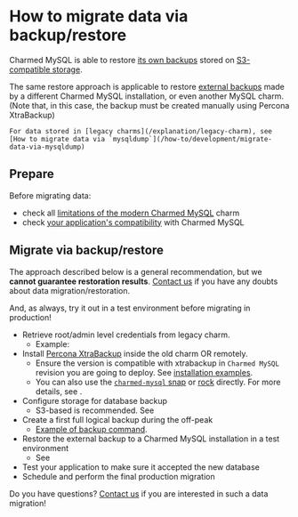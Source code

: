 # How to migrate data via backup/restore

Charmed MySQL is able to restore [its own backups](/how-to/back-up-and-restore/restore-a-backup) stored on [S3-compatible storage](/how-to/back-up-and-restore/configure-s3-aws). 

The same restore approach is applicable to restore [external backups](/how-to/back-up-and-restore/migrate-a-cluster) made by a different Charmed MySQL installation, or even another MySQL charm. (Note that, in this case, the backup must be created manually using Percona XtraBackup)

```{seealso}
For data stored in [legacy charms](/explanation/legacy-charm), see [How to migrate data via `mysqldump`](/how-to/development/migrate-data-via-mysqldump)
```

## Prepare

Before migrating data:
* check all [limitations of the modern Charmed MySQL](/reference/system-requirements) charm
* check [your application's compatibility](/explanation/legacy-charm) with Charmed MySQL

## Migrate via backup/restore

The approach described below is a general recommendation, but we **cannot guarantee restoration results**. [Contact us](/reference/contacts) if you have any doubts about data migration/restoration.

And, as always, try it out in a test environment before migrating in production!

* Retrieve root/admin level credentials from legacy charm.
  * Example: [](mysqldump-obtain-legacy-credentials)
* Install [Percona XtraBackup](https://www.percona.com/software/mysql-database/percona-xtrabackup) inside the old charm OR remotely.
  * Ensure the version is compatible with xtrabackup in `Charmed MySQL` revision you are going to deploy. See [installation examples](https://docs.percona.com/percona-xtrabackup/8.0/installation.html).
  * You can also use the [`charmed-mysql` snap](https://snapcraft.io/charmed-mysql) or [rock](https://github.com/canonical/charmed-mysql-rock) directly. For more details, see [](/explanation/architecture).
* Configure storage for database backup
  * S3-based is recommended. See [](/how-to/back-up-and-restore/configure-s3-aws)
* Create a first full logical backup during the off-peak
  * [Example of backup command](https://github.com/canonical/mysql-operator/blob/main/lib/charms/mysql/v0/mysql.py#L2160-L2185).  <!--TODO: probably incorrect, better to hardcode example in docs -->
* Restore the external backup to a Charmed MySQL installation in a test environment
  * See [](/how-to/back-up-and-restore/migrate-a-cluster)
* Test your application to make sure it accepted the new database
* Schedule and perform the final production migration

Do you have questions? [Contact us](/reference/contacts) if you are interested in such a data migration!

